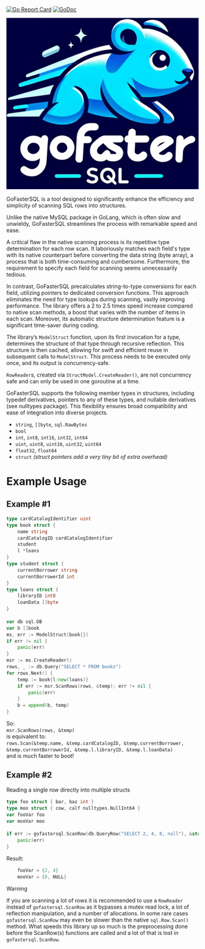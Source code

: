 [![Go Report Card](https://goreportcard.com/badge/github.com/dakusan/gofastersql)](https://goreportcard.com/report/github.com/dakusan/gofastersql)
[![GoDoc](https://godoc.org/github.com/dakusan/gofastersql?status.svg)](https://godoc.org/github.com/dakusan/gofastersql)

![GoFasterSQL Logo](logo.jpg)


GoFasterSQL is a tool designed to significantly enhance the efficiency and simplicity of scanning SQL rows into structures.

Unlike the native MySQL package in GoLang, which is often slow and unwieldy, GoFasterSQL streamlines the process with remarkable speed and ease.

A critical flaw in the native scanning process is its repetitive type determination for each row scan. It laboriously matches each field's type with its native counterpart before converting the data string (byte array), a process that is both time-consuming and cumbersome. Furthermore, the requirement to specify each field for scanning seems unnecessarily tedious.

In contrast, GoFasterSQL precalculates string-to-type conversions for each field, utilizing pointers to dedicated conversion functions. This approach eliminates the need for type lookups during scanning, vastly improving performance. The library offers a 2 to 2.5 times speed increase compared to native scan methods, a boost that varies with the number of items in each scan. Moreover, its automatic structure determination feature is a significant time-saver during coding.

The library’s `ModelStruct` function, upon its first invocation for a type, determines the structure of that type through recursive reflection. This structure is then cached, allowing for swift and efficient reuse in subsequent calls to `ModelStruct`. This process needs to be executed only once, and its output is concurrency-safe.

`RowReader`s, created via `StructModel.CreateReader()`, are not concurrency safe and can only be used in one goroutine at a time.

GoFasterSQL supports the following member types in structures, including typedef derivatives, pointers to any of these types, and nullable derivatives (see nulltypes package). This flexibility ensures broad compatibility and ease of integration into diverse projects.
  - `string`, `[]byte`, `sql.RawBytes`
  - `bool`
  - `int`, `int8`, `int16`, `int32`, `int64`
  - `uint`, `uint8`, `uint16`, `uint32`, `uint64`
  - `float32`, `float64`
  - `struct` *(struct pointers add a very tiny bit of extra overhead)*

# Example Usage
## Example #1
```go
type cardCatalogIdentifier uint
type book struct {
	name string
	cardCatalogID cardCatalogIdentifier
	student
	l *loans
}
type student struct {
	currentBorrower string
	currentBorrowerId int
}
type loans struct {
	libraryID int8
	loanData []byte
}

var db sql.DB
var b []book
ms, err := ModelStruct(book{})
if err != nil {
	panic(err)
}
msr := ms.CreateReader()
rows, _ := db.Query("SELECT * FROM books")
for rows.Next() {
	temp := book{l:new(loans)}
	if err := msr.ScanRows(rows, &temp); err != nil {
		panic(err)
	}
	b = append(b, temp)
}
```
So:<br>
`msr.ScanRows(rows, &temp)`<br>
is equivalent to:<br>
`rows.Scan(&temp.name, &temp.cardCatalogID, &temp.currentBorrower, &temp.currentBorrowerId, &temp.l.libraryID, &temp.l.loanData)`<br>
and is much faster to boot!

## Example #2
Reading a single row directly into multiple structs
```go
type foo struct { bar, baz int }
type moo struct { cow, calf nulltypes.NullInt64 }
var fooVar foo
var mooVar moo

if err := gofastersql.ScanRow(db.QueryRow("SELECT 2, 4, 8, null"), &struct {*foo; *moo}{&fooVar, &mooVar}); err != nil {
	panic(err)
}
```
Result:
```go
	fooVar = {2, 4}
	mooVar = {8, NULL}
```

> [!warning]
> If you are scanning a lot of rows it is recommended to use a `RowReader` instead of `gofastersql.ScanRow` as it bypasses a mutex read lock, a lot of reflection manipulation, and a number of allocations.
In some rare cases `gofastersql.ScanRow` may even be slower than the native `sql.Row.Scan()` method. What speeds this library up so much is the preprocessing done before the ScanRow(s) functions are called and a lot of that is lost in `gofastersql.ScanRow`.